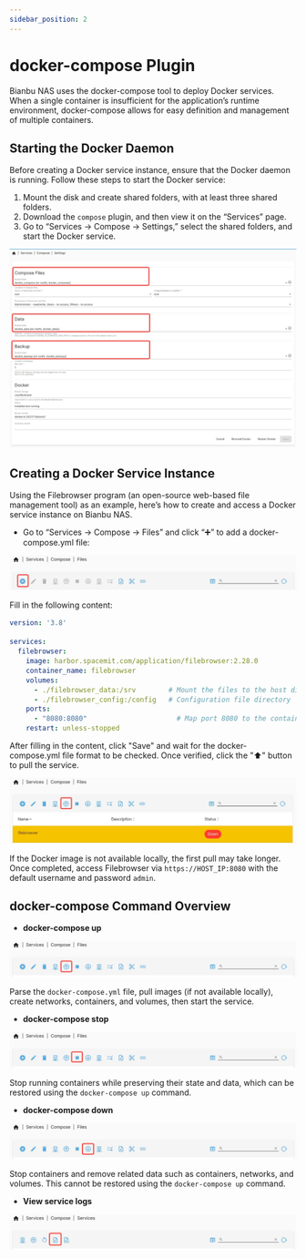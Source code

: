 ```yaml
---
sidebar_position: 2
---
```


# docker-compose Plugin

Bianbu NAS uses the docker-compose tool to deploy Docker services. When a single container is insufficient for the application’s runtime environment, docker-compose allows for easy definition and management of multiple containers.

## Starting the Docker Daemon

Before creating a Docker service instance, ensure that the Docker daemon is running. Follow these steps to start the Docker service:

1. Mount the disk and create shared folders, with at least three shared folders.
2. Download the `compose` plugin, and then view it on the “Services” page.
3. Go to “Services -> Compose -> Settings,” select the shared folders, and start the Docker service.

![docker1](static/docker1.jpg)

## Creating a Docker Service Instance

Using the Filebrowser program (an open-source web-based file management tool) as an example, here’s how to create and access a Docker service instance on Bianbu NAS.

- Go to “Services -> Compose -> Files” and click “➕” to add a docker-compose.yml file:

![docker2](static/docker2.jpg)

Fill in the following content:

```yaml
version: '3.8'

services:
  filebrowser:
    image: harbor.spacemit.com/application/filebrowser:2.28.0
    container_name: filebrowser
    volumes:
      - ./filebrowser_data:/srv        # Mount the files to the host directory
      - ./filebrowser_config:/config   # Configuration file directory
    ports:
      - "8080:8080"                      # Map port 8080 to the container's port 8080
    restart: unless-stopped
```

After filling in the content, click "Save" and wait for the docker-compose.yml file format to be checked. Once verified, click the "⬆️" button to pull the service.

![docker3](static/docker3.jpg)

If the Docker image is not available locally, the first pull may take longer. Once completed, access Filebrowser via `https://HOST_IP:8080` with the default username and password `admin`.

## docker-compose Command Overview

- **docker-compose up**

![docker7](static/docker7.png)

Parse the `docker-compose.yml` file, pull images (if not available locally), create networks, containers, and volumes, then start the service.

- **docker-compose stop**

![docker8](static/docker8.png)

Stop running containers while preserving their state and data, which can be restored using the `docker-compose up` command.

- **docker-compose down**

![docker9](static/docker9.png)

Stop containers and remove related data such as containers, networks, and volumes. This cannot be restored using the `docker-compose up` command.

- **View service logs**

![docker10](static/docker10.png)